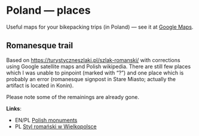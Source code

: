 # Poland — places

Useful maps for your bikepacking trips (in Poland) — see it at [Google Maps](https://www.google.com/maps/d/edit?mid=1l2Pl5J3VAosJ-ESXrLPnW0w6s7h-yeNe&usp=sharing).

## Romanesque trail

Based on https://turystyczneszlaki.pl/szlak-romanski/ with corrections using Google satellite maps and Polish wikipedia. There are still few places
which I was unable to pinpoint (marked with “?”) and one place which is probably an error (romanesque signpost in Stare Miasto; actually the artifact
is located in Konin).

Please note some of the remainings are already gone.

**Links**:

* EN/PL [Polish monuments](https://zabytek.pl/)
* PL [Styl romański w Wielkopolsce](https://wielkopolskaciekawie.pl/bez-kategorii/styl-romanski-w-wielkopolsce/)